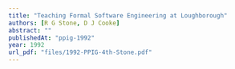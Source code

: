 ```yaml
---
title: "Teaching Formal Software Engineering at Loughborough"
authors: [R G Stone, D J Cooke]
abstract: ""
publishedAt: "ppig-1992"
year: 1992
url_pdf: "files/1992-PPIG-4th-Stone.pdf"
---
```

